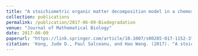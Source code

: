 ```yaml
---
title: "A stoichiometric organic matter decomposition model in a chemostat culture"
collection: publications
permalink: /publication/2017-06-09-Biodegradation
venue: "Journal of Mathematical Biology"
date: 2017-06-09
paperurl: "https://link.springer.com/article/10.1007/s00285-017-1152-3"
citation: 'Kong, Jude D., Paul Salceanu, and Hao Wang. (2017). "A stoichiometric organic matter decomposition model in a chemostat culture." <i>Journal of Mathematical Biology</i>. 1-36.'
---
```

